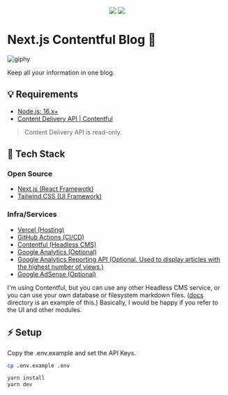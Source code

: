 <p align="center">
  <img src="https://img.shields.io/badge/PRS-Welcome-7D83FD" />

  <img src="https://img.shields.io/badge/LICENSE-MIT-7D83FD" />
</p>

# Next.js Contentful Blog 💍

![giphy](https://user-images.githubusercontent.com/40055484/137597358-11a56edc-e311-4aac-b8d1-2a4b773ba8eb.gif)

Keep all your information in one blog.

## 💡 Requirements

- [Node.js: 16.x+](https://nodejs.org/)
- [Content Delivery API | Contentful](https://www.contentful.com/developers/docs/references/content-delivery-api/)

> Content Delivery API is read-only.

## 👀 Tech Stack

### Open Source

- [Next.js (React Framewotk)](https://nextjs.org/)
- [Tailwind CSS (UI Framework)](https://tailwindcss.com/)

### Infra/Services

- [Vercel (Hosting)](https://vercel.com/)
- [GitHub Actions (CI/CD)](https://github.co.jp/features/actions)
- [Contentful (Headless CMS)](https://www.contentful.com/)
- [Google Analytics (Optional)](https://marketingplatform.google.com/intl/ja/about/analytics/)
- [Google Analytics Reporting API (Optional. Used to display articles with the highest number of views.)](https://developers.google.com/analytics/devguides/reporting/core/v4)
- [Google AdSense (Optional)](https://www.google.com/intl/ja_jp/adsense/start/)

I'm using Contentful, but you can use any other Headless CMS service, or you can use your own database or filesystem markdown files. ([docs](https://github.com/RyuNIshimura/nextjs-blog/tree/main/docs) directory is an example of this.) Basically, I would be happy if you refer to the UI and other modules.

## ⚡️ Setup

Copy the .env.example and set the API Keys.

```bash
cp .env.example .env
```

```bash
yarn install
yarn dev
```
